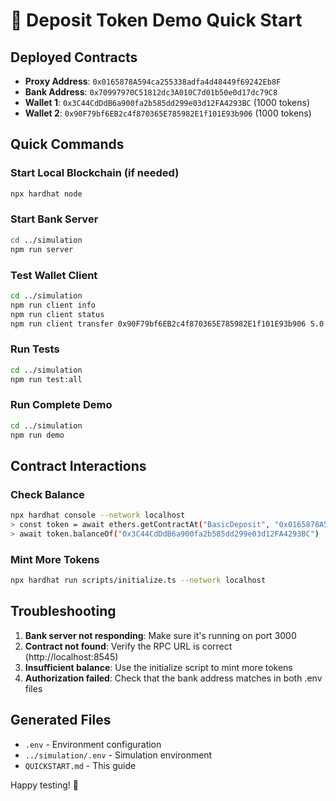 # 🚀 Deposit Token Demo Quick Start

## Deployed Contracts
- **Proxy Address**: `0x0165878A594ca255338adfa4d48449f69242Eb8F`
- **Bank Address**: `0x70997970C51812dc3A010C7d01b50e0d17dc79C8`
- **Wallet 1**: `0x3C44CdDdB6a900fa2b585dd299e03d12FA4293BC` (1000 tokens)
- **Wallet 2**: `0x90F79bf6EB2c4f870365E785982E1f101E93b906` (1000 tokens)

## Quick Commands

### Start Local Blockchain (if needed)
```bash
npx hardhat node
```

### Start Bank Server
```bash
cd ../simulation
npm run server
```

### Test Wallet Client
```bash
cd ../simulation
npm run client info
npm run client status
npm run client transfer 0x90F79bf6EB2c4f870365E785982E1f101E93b906 5.0
```

### Run Tests
```bash
cd ../simulation
npm run test:all
```

### Run Complete Demo
```bash
cd ../simulation
npm run demo
```

## Contract Interactions

### Check Balance
```bash
npx hardhat console --network localhost
> const token = await ethers.getContractAt("BasicDeposit", "0x0165878A594ca255338adfa4d48449f69242Eb8F")
> await token.balanceOf("0x3C44CdDdB6a900fa2b585dd299e03d12FA4293BC")
```

### Mint More Tokens
```bash
npx hardhat run scripts/initialize.ts --network localhost
```

## Troubleshooting

1. **Bank server not responding**: Make sure it's running on port 3000
2. **Contract not found**: Verify the RPC URL is correct (http://localhost:8545)
3. **Insufficient balance**: Use the initialize script to mint more tokens
4. **Authorization failed**: Check that the bank address matches in both .env files

## Generated Files
- `.env` - Environment configuration
- `../simulation/.env` - Simulation environment
- `QUICKSTART.md` - This guide

Happy testing! 🎉
